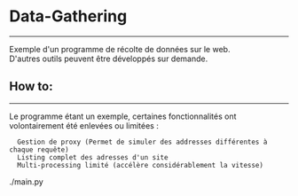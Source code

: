 # Data-Gathering
_______
Exemple d'un programme de récolte de données sur le web.\
D'autres outils peuvent être développés sur demande.


## How to:
_______
Le programme étant un exemple, certaines fonctionnalités ont volontairement été enlevées ou limitées :

      Gestion de proxy (Permet de simuler des addresses différentes à chaque requête)
      Listing complet des adresses d'un site
      Multi-processing limité (accélère considérablement la vitesse)


./main.py
